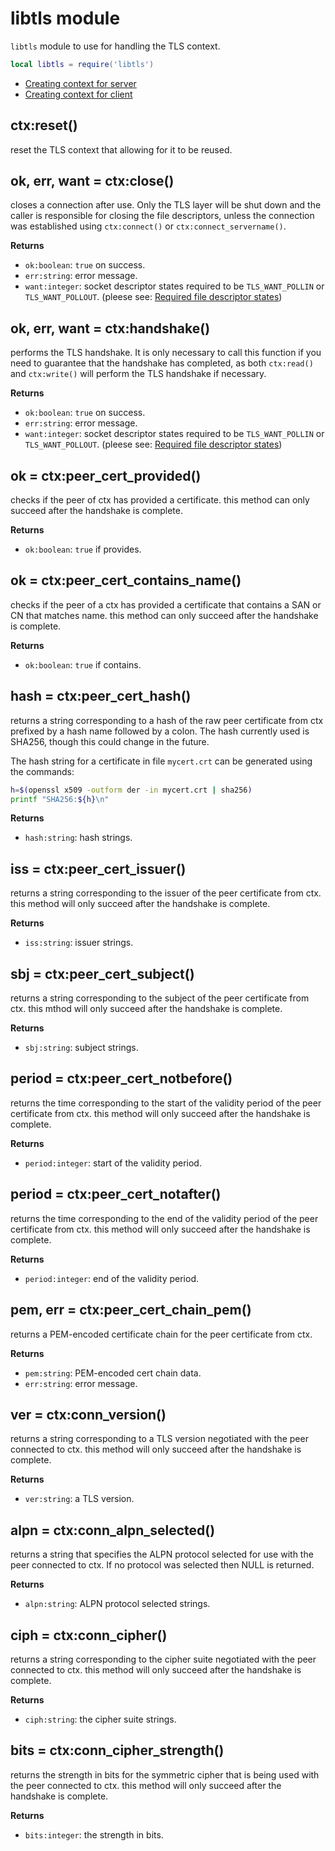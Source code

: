 # libtls module

`libtls` module to use for handling the TLS context.

```lua
local libtls = require('libtls')
```

- [Creating context for server](server_context.md)
- [Creating context for client](client_context.md)


## ctx:reset()

reset the TLS context that allowing for it to be reused.


## ok, err, want = ctx:close()

closes a connection after use.
Only the TLS layer will be shut down and the caller is responsible for closing the file descriptors, unless the connection was established using `ctx:connect()` or `ctx:connect_servername()`.

**Returns**

- `ok:boolean`: `true` on success.
- `err:string`: error message.
- `want:integer`: socket descriptor states required to be `TLS_WANT_POLLIN` or `TLS_WANT_POLLOUT`. (pleese see: [Required file descriptor states](constants.md#required-file-descriptor-states))


## ok, err, want = ctx:handshake()

performs the TLS handshake.
It is only necessary to call this function if you need to guarantee that the handshake has completed, as both `ctx:read()` and `ctx:write()` will perform the TLS handshake if necessary.

**Returns**

- `ok:boolean`: `true` on success.
- `err:string`: error message.
- `want:integer`: socket descriptor states required to be `TLS_WANT_POLLIN` or `TLS_WANT_POLLOUT`. (pleese see: [Required file descriptor states](constants.md#required-file-descriptor-states))


## ok = ctx:peer_cert_provided()

checks if the peer of ctx has provided a certificate.
this method can only succeed after the handshake is complete.

**Returns**

- `ok:boolean`: `true` if provides.


## ok = ctx:peer_cert_contains_name()

checks if the peer of a ctx has provided a certificate that contains a SAN or CN that matches name.
this method can only succeed after the handshake is complete.

**Returns**

- `ok:boolean`: `true` if contains.


## hash = ctx:peer_cert_hash()

returns a string corresponding to a hash of the raw peer certificate from ctx prefixed by a hash name followed by a colon. The hash currently used is SHA256, though this could change in the future.

The hash string for a certificate in file `mycert.crt` can be generated using the commands:

```sh
h=$(openssl x509 -outform der -in mycert.crt | sha256)
printf "SHA256:${h}\n"
```

**Returns**

- `hash:string`: hash strings.


## iss = ctx:peer_cert_issuer()

returns a string corresponding to the issuer of the peer certificate from ctx.
this method will only succeed after the handshake is complete.


**Returns**

- `iss:string`: issuer strings.


## sbj = ctx:peer_cert_subject()

returns a string corresponding to the subject of the peer certificate from ctx.
this mthod will only succeed after the handshake is complete.


**Returns**

- `sbj:string`: subject strings.


## period = ctx:peer_cert_notbefore()

returns the time corresponding to the start of the validity period of the peer certificate from ctx.
this method will only succeed after the handshake is complete.

**Returns**

- `period:integer`: start of the validity period.


## period = ctx:peer_cert_notafter()

returns the time corresponding to the end of the validity period of the peer certificate from ctx.
this method will only succeed after the handshake is complete.


**Returns**

- `period:integer`: end of the validity period.


## pem, err = ctx:peer_cert_chain_pem()

returns a PEM-encoded certificate chain for the peer certificate from ctx.

**Returns**

- `pem:string`: PEM-encoded cert chain data.
- `err:string`: error message.


## ver = ctx:conn_version()

returns a string corresponding to a TLS version negotiated with the peer connected to ctx.
this method will only succeed after the handshake is complete.

**Returns**

- `ver:string`: a TLS version.


## alpn = ctx:conn_alpn_selected()

returns a string that specifies the ALPN protocol selected for use with the peer connected to ctx. If no protocol was selected then NULL is returned.


**Returns**

- `alpn:string`: ALPN protocol selected strings.


## ciph = ctx:conn_cipher()

returns a string corresponding to the cipher suite negotiated with the peer connected to ctx.
this method will only succeed after the handshake is complete.


**Returns**

- `ciph:string`: the cipher suite strings.

## bits = ctx:conn_cipher_strength()

returns the strength in bits for the symmetric cipher that is being used with the peer connected to ctx. this method will only succeed after the handshake is complete.

**Returns**

- `bits:integer`: the strength in bits.

